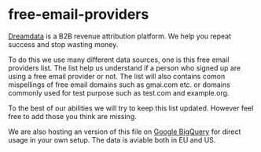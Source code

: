# free-email-providers

[Dreamdata](https://dreamdata.io?utm_source=github) is a B2B revenue attribution platform. We help you repeat success and stop wasting money. 


To do this we use many different data sources, one is this free email providers list. The list help us understand if a person who signed up are using a free email provider or not. The list will also contains comon mispellings of free email domains such as gmai.com etc. or domains commonly used for test purpose such as test.com and example.org.

To the best of our abilities we will try to keep this list updated. However feel free to add those you think are missing. 

We are also hosting an version of this file on [Google BigQuery](https://console.cloud.google.com/bigquery?project=dreamdata&p=dreamdata&page=project) for direct usage in your own setup. The data is aviable both in EU and US. 